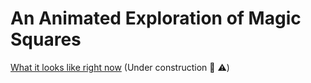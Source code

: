 # An Animated Exploration of Magic Squares

[What it looks like right now](https://nehal96.github.io/magic-squares/) (Under construction :construction: :warning:)

